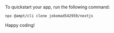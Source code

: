 To quickstart your app, run the following command: 

```bash
npx @ampt/cli clone jokomad542959/nextjs
```

Happy coding!